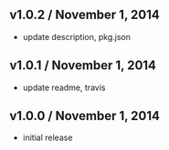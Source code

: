 ## v1.0.2 / November 1, 2014
- update description, pkg.json

## v1.0.1 / November 1, 2014
- update readme, travis

## v1.0.0 / November 1, 2014
- initial release


[npmjs-url]: http://npm.im/catchy
[npmjs-shields]: http://img.shields.io/npm/v/catchy.svg
[npmjs-install]: https://nodei.co/npm/catchy.svg?mini=true

[coveralls-url]: https://coveralls.io/r/tunnckoCore/catchy?branch=master
[coveralls-shields]: https://img.shields.io/coveralls/tunnckoCore/catchy.svg

[license-url]: https://github.com/tunnckoCore/catchy/blob/master/license.md
[license-img]: http://img.shields.io/badge/license-MIT-blue.svg

[travis-url]: https://travis-ci.org/tunnckoCore/catchy
[travis-img]: https://travis-ci.org/tunnckoCore/catchy.svg?branch=master

[depstat-url]: https://david-dm.org/tunnckoCore/catchy
[depstat-img]: https://david-dm.org/tunnckoCore/catchy.svg

[author-gittip-img]: http://img.shields.io/gittip/tunnckoCore.svg
[author-gittip]: https://www.gittip.com/tunnckoCore
[author-github]: https://github.com/tunnckoCore
[author-twitter]: https://twitter.com/tunnckoCore

[author-website]: http://www.whistle-bg.tk
[author-npmjs]: https://npmjs.org/~tunnckocore

[cobody-url]: https://github.com/tj/co-body
[mocha-url]: https://github.com/tj/mocha
[rawbody-url]: https://github.com/stream-utils/raw-body
[multer-url]: https://github.com/expressjs/multer
[express-url]: https://github.com/strongloop/express
[formidable-url]: https://github.com/felixge/node-formidable
[co-url]: https://github.com/tj/co
[extend-url]: https://github.com/justmoon/node-extend
[csp-report]: https://mathiasbynens.be/notes/csp-reports
